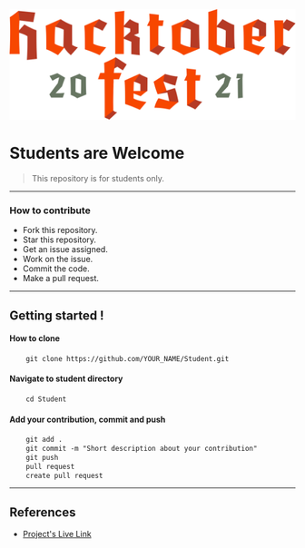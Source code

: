 ![Project Image](hacktoberfest.png)

#  Students are Welcome

> This repository is for students only.

---

### How to contribute 

-  Fork this repository.
-  Star this repository.
-  Get an issue assigned.
-  Work on the issue.
-  Commit the code.
-  Make a pull request.

---

## Getting started !

#### How to clone 

```
    git clone https://github.com/YOUR_NAME/Student.git
```
#### Navigate to student directory 

```
    cd Student
```
#### Add your contribution, commit and push 

```
    git add .
    git commit -m "Short description about your contribution"
    git push 
    pull request 
    create pull request
```

---

## References
- [Project's Live Link](http://patelankit.me/)

